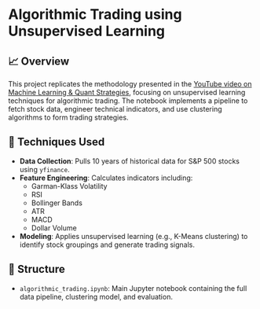 # Algorithmic Trading using Unsupervised Learning

## 📈 Overview

This project replicates the methodology presented in the [YouTube video on Machine Learning & Quant Strategies](https://www.youtube.com/watch?v=9Y3yaoi9rUQ), focusing on unsupervised learning techniques for algorithmic trading. The notebook implements a pipeline to fetch stock data, engineer technical indicators, and use clustering algorithms to form trading strategies.

## 🧠 Techniques Used

- **Data Collection**: Pulls 10 years of historical data for S&P 500 stocks using `yfinance`.
- **Feature Engineering**: Calculates indicators including:
  - Garman-Klass Volatility
  - RSI
  - Bollinger Bands
  - ATR
  - MACD
  - Dollar Volume
- **Modeling**: Applies unsupervised learning (e.g., K-Means clustering) to identify stock groupings and generate trading signals.

## 📂 Structure

- `algorithmic_trading.ipynb`: Main Jupyter notebook containing the full data pipeline, clustering model, and evaluation.
